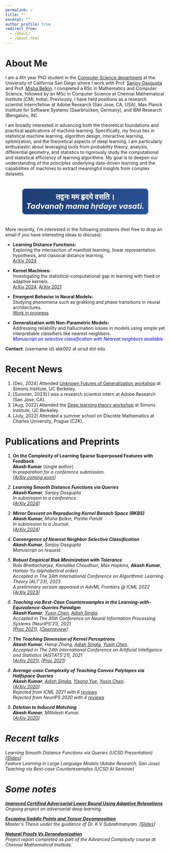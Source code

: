 ```yaml
---
permalink: /
title: ""
excerpt: ""
author_profile: true
redirect_from: 
  - /about/
  - /about.html
---
```


# About Me
I am a 4th year PhD student in the [Computer Science department](https://cse.ucsd.edu/) at the University of California San Diego where I work with Prof. [Sanjoy Dasgupta](https://cseweb.ucsd.edu/~dasgupta/) and Prof. [Misha Belkin](http://misha.belkin-wang.org/). I completed a BSc in Mathematics and Computer Science, followed by an MSc in Computer Science at Chennai Mathematical Institute (CMI, India). Previously, I have held positions as a research scientist intern/fellow at Adobe Research (San Jose, CA, USA), Max Planck Institute for Software Systems (Saarbrücken, Germany), and IBM Research (Bengaluru, IN).

I am broadly interested in advancing both the theoretical foundations and practical applications of machine learning. Specifically, my focus lies in statistical machine learning, algorithm design, interactive learning, optimization, and the theoretical aspects of deep learning. I am particularly enthusiastic about leveraging tools from probability theory, analysis, differential geometry, and statistics to rigorously study the computational and statistical efficiency of learning algorithms. My goal is to deepen our understanding of the principles underlying data-driven learning and the capabilities of machines to extract meaningful insights from complex datasets.<be>

<div align="center">
  <p style="
      color: #4682B4; 
      font-size: 24px; 
      font-weight: bold; 
      border: 2px solid #4682B4; 
      padding: 10px; 
      display: inline-block;
      border-radius: 10px;
      background: linear-gradient(135deg, #1E3C72, #2A5298);
      color: white;
  ">
    तद्वनः मम हृदये वसति। <br>
    <i>Tadvanaḥ mama hṛdaye vasati.</i> <br>
  </p>
</div>

More recently, I'm interested in the following problems (feel free to drop an email if you have interesting ideas to discuss):

- **Learning Distance Functions:**  
  Exploring the intersection of manifold learning, linear representation hypothesis, and classical distance learning.<br>
  [ArXiv 2024](https://arxiv.org/pdf/2412.01290)

- **Kernel Machines:**  
  Investigating the statistical-computational gap in learning with fixed or adaptive kernels.<br>
  [ArXiv 2024](https://arxiv.org/abs/2411.11242), [ArXiv 2021](https://arxiv.org/pdf/2010.14043.pdf)

- **Emergent Behavior in Neural Models:**  
  Studying phenomena such as grokking and phase transitions in neural architectures.<br>
  [Work in progress]()

- **Generalization with Non-Parametric Models:**  
  Addressing reliability and hallucination issues in models using simple yet interpretable classifiers like nearest neighbors.  
  <span style="color:blue"><i>Manuscript on selective classification with Neareat neighbors available</i></span>

  
**Contact**: (username id) akk002 at ucsd dot edu

# Recent News
1. [Dec, 2024] Attended [Unknown Futures of Generalization workshop](https://simons.berkeley.edu/workshops/unknown-futures-generalization) at Simons Institute, UC Berkeley.
1. [Summer, 2023] I was a research scientist intern at Adobe Research (San Jose, CA).
1. [Aug, 2022] Attended the [Deep learning theory workshop](https://simons.berkeley.edu/workshops/deep-learning-theory-workshop) at Simons Institute, UC Berkeley.
1. [July, 2022] Attended a summer school on Discrete Mathematics at Charles University, Prague (CZK).

# Publications and Preprints

1. <b> On the Complexity of Learning Sparse Superposed Features with Feedback </b> <br>
**Akash Kumar** (single author) <br>
<i>In preparation for a conference submission. <br>
[[ArXiv coming soon]()]

3. <b> Learning Smooth Distance Functions via Queries </b> <br>
**Akash Kumar**, Sanjoy Dasgupta <br>
<i>In submission to a conference.<br>
[[ArXiv 2024](https://arxiv.org/pdf/2412.01290)]

4. <b> Mirror Descent on Reproducing Kernel Banach Space (RKBS) </b> <br>
**Akash Kumar**, Misha Belkin, Parthe Pandit <br>
<i>In submission to a Journal.<br>
[[ArXiv 2024](https://arxiv.org/abs/2411.11242)]

5. <b> Convergence of Nearest Neighbor Selective Classification </b> <br>
**Akash Kumar**, Sanjoy Dasgupta<br>
<i>Manuscript on request.</i>

6. <b> Robust Empirical Risk Minimization with Tolerance </b> <br>
Robi Bhattacharjee, Kamalika Chaudhuri, Max Hopkins, **Akash Kumar**, Hantao Yu (alphabetical order)<br>
<i> Accepted in The 34th International Conference on Algorithmic Learning Theory (ALT'23), 2023
</i> <br>A preliminary version appeared in AdvML Frontiers @ ICML 2022<br>
[[ArXiv 2023](https://arxiv.org/abs/2210.00635)]

7. <b> Teaching via Best-Case Counterexamples
in the Learning-with-Equivalence-Queries Paradigm </b> <br>
**Akash Kumar**, [Yuxin Chen](https://yuxinchen.org/), [Adish Singla](https://machineteaching.mpi-sws.org/adishsingla.html).<br>
<i> Accepted in The 35th Conference on Neural Information Processing Systems (NeurIPS'21), 2021
</i> <br> [[Proc 2021](https://papers.nips.cc/paper/2021/file/e22dd5dabde45eda5a1a67772c8e25dd-Paper.pdf)], [[Openreview](https://openreview.net/forum?id=Ee7IOrpLwT)]<br>

8. <b> The Teaching Dimension of Kernel Perceptrons </b> <br>
**Akash Kumar**, Hanqi Zhang, [Adish Singla](https://machineteaching.mpi-sws.org/adishsingla.html), [Yuxin Chen](https://yuxinchen.org/).<br>
<i> Accepted in The 24th International Conference on Artificial Intelligence and Statistics (AISTATS'21), 2021 
</i> <br> [[ArXiv 2021](https://arxiv.org/pdf/2010.14043.pdf)], [[Proc 2021](http://proceedings.mlr.press/v130/kumar21a.html)]<br>

9. <b> Average-case Complexity of Teaching Convex Polytopes via Halfspace Queries </b> <br>
**Akash Kumar**, [Adish Singla](https://machineteaching.mpi-sws.org/adishsingla.html), [Yisong Yue](http://www.yisongyue.com/), [Yuxin Chen](https://yuxinchen.org/).<br> 
[[ArXiv 2020](https://arxiv.org/abs/2006.14677)]
<br><i>Rejected from ICML 2021 with 6 [reviews](https://akashkumar-d.github.io/files/ICML'21.pdf)</i><br>
<i>Rejected from NeurlPS 2020 with 4 [reviews](https://akashkumar-d.github.io/files/NeurIPS'20.pdf)<br></i>


10. <b> Deletion to Induced Matching </b> <br>
**Akash Kumar**, Mithilesh Kumar.<br> 
[[ArXiv 2020](https://arxiv.org/abs/2008.09660)]

# Recent talks
Learning Smooth Distance Functions via Queries (UCSD Presentation) [[Slides](https://drive.google.com/file/d/1vmprFyvcK6mb9zrEU9-55ZWij04WqkOz/view?usp=drive_link)]<br>
Feature Learning in Large Language Models (Adobe Research, San Jose)<br>
Teaching via Best-case Counterexamples (UCSD AI Seminar)

  
# Some notes
<b> [Improved Certified Adversarial Lower Bound Using Adaptive Relaxations](https://drive.google.com/file/d/1lZmiU3NnEhWHOtVuGhURxeFS4DWaYP_n/view?usp=sharing) </b> <br>
<i>Ongoing project on adversarial deep learning.</i>

<b> [Escaping Saddle Points and Tensor Decomposition](https://drive.google.com/file/d/1MAcwvvqGJCmr4VCnvE0kCFSTUB8w4mSA/view?usp=sharing) </b> <br>
<i>Master's Thesis under the guidance of Dr. K V Subrahmanyam. [[Slides](https://drive.google.com/file/d/1X4wGdlJvXqvzu-4C4qRFSEkSxy3ZF4Bg/view?usp=sharing)]</i>

<b> [Natural Proofs Vs Derandomization](https://drive.google.com/file/d/1TeHXyLIIUfp0p4iPqRqgNKwUx92ZO0Qn/view?usp=sharing) </b> <br>
<i>Project report completed as part of the Advanced Complexity course at Chennai Mathematical Institute.</i>
 
